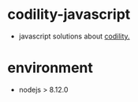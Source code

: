 # codility-javascript
- javascript solutions about [codility.](https://codility.com/)

# environment
- nodejs > 8.12.0